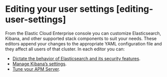 # Editing your user settings [editing-user-settings]

From the Elastic Cloud Enterprise console you can customize Elasticsearch, Kibana, and other supported stack components to suit your needs. These editors append your changes to the appropriate YAML configuration file and they affect all users of that cluster. In each editor you can:

* [Dictate the behavior of Elasticsearch and its security features](../../../deploy-manage/deploy/cloud-enterprise/edit-stack-settings.md).
* [Manage Kibana’s settings](../../../deploy-manage/deploy/cloud-enterprise/edit-stack-settings.md).
* [Tune your APM Server](../../../deploy-manage/deploy/cloud-enterprise/edit-stack-settings.md).
